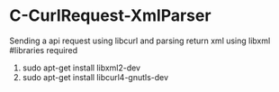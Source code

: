 C-CurlRequest-XmlParser
=======================

Sending a api request using libcurl and parsing return xml using libxml
#libraries required
1. sudo apt-get install libxml2-dev
2. sudo apt-get install libcurl4-gnutls-dev


